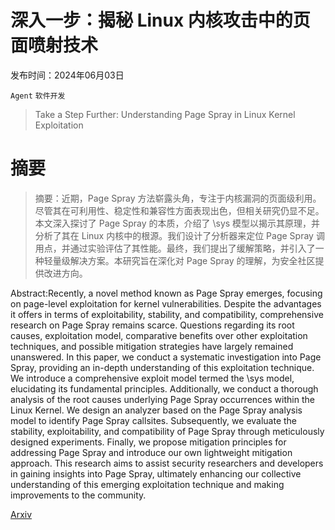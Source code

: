 # 深入一步：揭秘 Linux 内核攻击中的页面喷射技术

发布时间：2024年06月03日

`Agent` `软件开发`

> Take a Step Further: Understanding Page Spray in Linux Kernel Exploitation

# 摘要

> 摘要：近期，Page Spray 方法崭露头角，专注于内核漏洞的页面级利用。尽管其在可利用性、稳定性和兼容性方面表现出色，但相关研究仍显不足。本文深入探讨了 Page Spray 的本质，介绍了 \sys 模型以揭示其原理，并分析了其在 Linux 内核中的根源。我们设计了分析器来定位 Page Spray 调用点，并通过实验评估了其性能。最终，我们提出了缓解策略，并引入了一种轻量级解决方案。本研究旨在深化对 Page Spray 的理解，为安全社区提供改进方向。

> 
Abstract:Recently, a novel method known as Page Spray emerges, focusing on page-level exploitation for kernel vulnerabilities. Despite the advantages it offers in terms of exploitability, stability, and compatibility, comprehensive research on Page Spray remains scarce. Questions regarding its root causes, exploitation model, comparative benefits over other exploitation techniques, and possible mitigation strategies have largely remained unanswered. In this paper, we conduct a systematic investigation into Page Spray, providing an in-depth understanding of this exploitation technique. We introduce a comprehensive exploit model termed the \sys model, elucidating its fundamental principles. Additionally, we conduct a thorough analysis of the root causes underlying Page Spray occurrences within the Linux Kernel. We design an analyzer based on the Page Spray analysis model to identify Page Spray callsites. Subsequently, we evaluate the stability, exploitability, and compatibility of Page Spray through meticulously designed experiments. Finally, we propose mitigation principles for addressing Page Spray and introduce our own lightweight mitigation approach. This research aims to assist security researchers and developers in gaining insights into Page Spray, ultimately enhancing our collective understanding of this emerging exploitation technique and making improvements to the community.
    

[Arxiv](https://arxiv.org/pdf/2406.02624)